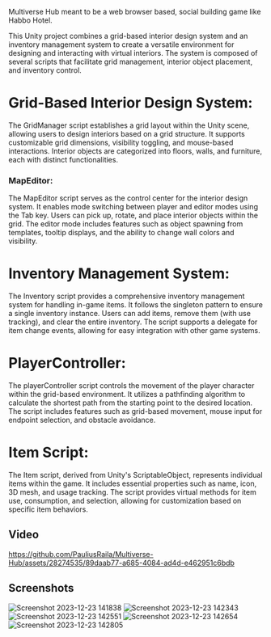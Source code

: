 Multiverse Hub meant to be a web browser based, social building game like Habbo Hotel.

This Unity project combines a grid-based interior design system and an inventory management system to create a versatile environment for designing and interacting with virtual interiors. The system is composed of several scripts that facilitate grid management, interior object placement, and inventory control.

# Grid-Based Interior Design System:
The GridManager script establishes a grid layout within the Unity scene, allowing users to design interiors based on a grid structure. It supports customizable grid dimensions, visibility toggling, and mouse-based interactions. Interior objects are categorized into floors, walls, and furniture, each with distinct functionalities.

### MapEditor:
The MapEditor script serves as the control center for the interior design system. It enables mode switching between player and editor modes using the Tab key. Users can pick up, rotate, and place interior objects within the grid. The editor mode includes features such as object spawning from templates, tooltip displays, and the ability to change wall colors and visibility.

# Inventory Management System:
The Inventory script provides a comprehensive inventory management system for handling in-game items. It follows the singleton pattern to ensure a single inventory instance. Users can add items, remove them (with use tracking), and clear the entire inventory. The script supports a delegate for item change events, allowing for easy integration with other game systems.

# PlayerController:
The playerController script controls the movement of the player character within the grid-based environment. It utilizes a pathfinding algorithm to calculate the shortest path from the starting point to the desired location. The script includes features such as grid-based movement, mouse input for endpoint selection, and obstacle avoidance.

# Item Script:
The Item script, derived from Unity's ScriptableObject, represents individual items within the game. It includes essential properties such as name, icon, 3D mesh, and usage tracking. The script provides virtual methods for item use, consumption, and selection, allowing for customization based on specific item behaviors.


## Video
https://github.com/PauliusRaila/Multiverse-Hub/assets/28274535/89daab77-a685-4084-ad4d-e462951c6bdb
## Screenshots

![Screenshot 2023-12-23 141838](https://github.com/PauliusRaila/Multiverse-Hub/assets/28274535/1bd32abc-f07c-47ae-99cf-49501c06b8cc)
![Screenshot 2023-12-23 142343](https://github.com/PauliusRaila/Multiverse-Hub/assets/28274535/5244e2dd-e6f9-4113-b4fc-bf567e37444a)
![Screenshot 2023-12-23 142551](https://github.com/PauliusRaila/Multiverse-Hub/assets/28274535/3567d16e-651e-4b3b-819a-6953355aceb6)
![Screenshot 2023-12-23 142654](https://github.com/PauliusRaila/Multiverse-Hub/assets/28274535/30e863f4-fd0d-40d3-b76e-16cff5841081)
![Screenshot 2023-12-23 142805](https://github.com/PauliusRaila/Multiverse-Hub/assets/28274535/a3106003-0915-444d-9202-fb6222a3bee9)

</details>
